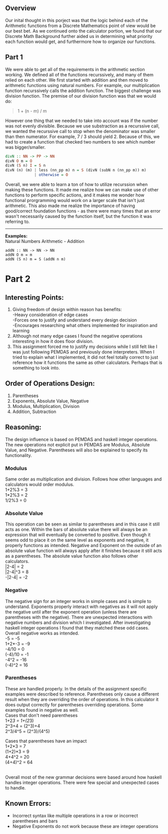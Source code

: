 
## Overview
Our inital thought in this porject was that the logic behind each of the Arithmetic functions from a Discrete Mathematics point of view would be our best bet. As we continued onto the calculator portion, we found that our Discrete Math Background further aided us in determining what priority each function would get, and furthermore how to organize our functions.

## Part 1
We were able to get all of the requirements in the arithmetic section working. We defined all of the functions recurssively, and many of them relied on each other. We first started with addition and then moved to arithmetic functions using natural numbers. For example, our multiplication function recurssively calls the addition function. The biggest challenge was division function. The premise of our division function was that we would do:
> 1 + (n - m) / m

However one thing that we needed to take into account was if the number was not evenly divisible. Because we use substraction as a recurssive call, we wanted the recurssive call to stop when the denominator was smaller than then numerator. For example, 7 / 3 should yield 2. Because of this, we had to create a function that checked two numbers to see which number was bigger/smaller.
```haskell
divN :: NN -> PP -> NN
divN O m = O
divN (S n) I = S n
divN (n) (m) | less (nn_pp m) n = S (divN (subN n (nn_pp m)) m)
             | otherwise = O
```
Overall, we were able to learn a ton of how to utilize recurssion when making these functions. It made me realize how we can make use of other functions  to perform specific actions, and it makes me wonder how functional prorgramming would work on a larger scale that isn't just arithmetic. This also made me realize the importance of having good/correct foundation functions - as there were many times that an error wasn't necessarily caused by the function itself, but the function it was referring to. 
___

**Examples:** \
Natural Numbers Arithmetic - Addition 
```
addN :: NN -> NN -> NN
addN O m = m
addN (S n) m = S (addN n m)
```

# Part 2
## Interesting Points:
1. Giving freedom of design within reason has benefits:
    <br/>
    -Heavy consideration of edge cases
    <br/>
    -Forces one to justify and understand every design decision
    <br/>
    -Encourages researching what others implemented for inspiration and learning
2. Although not many edge cases I found the negative operations interesting in how it does floor division.
3. This assignment forced me to justify my decisions while I still felt like I was just following PEMDAS and previously done interpreters. When I tried to explain what I implemented, it did not feel totally correct to just reference how it functions the same as other calculators. Perhaps that is something to look into.

## Order of Operations Design:
1. Parentheses
2. Exponents, Absolute Value, Negative
3. Modulus, Multiplication, Division
4. Addition, Subtraction

## Reasoning:
The design influence is based on PEMDAS and haskell integer operations. The new operations not explicit put in PEMDAS are Modulus, Absolute Value, and Negative. Parentheses will also be explained to specify its functionality.

### Modulus
Same order as multiplication and division. Follows how other languages and calculators would order modulus.
<br/>
1+2%3 = 3<br/>
1*2%3 = 2<br/>
1/2%3 = 0<br/>

### Absolute Value
This operation can be seen as similar to parentheses and in this case it still acts as one. Within the bars of absolute value there will always be an expression that will eventually be converted to positive. Even though it seems odd to place it on the same level as exponents and negative, it properly functions as intended. Negative and Exponent on the outside of an absolute value function will always apply after it finishes because it still acts as a parentheses. The absolute value function also follows other calculators.
<br/>
|2-4| = 2<br/>
|2-4|^3 = 8<br/>
-|2-4| = -2<br/>


### Negative
The negative sign for an integer works in simple cases and is simple to understand. Exponents properly interact with negatives as it will not apply the negative until after the exponent operation (unless there are parentheses with the negative). There are unexpected interactions with negative numbers and division which I investigated. After investigating haskell integer operations I found that they matched these odd cases. Overall negative works as intended.
<br/>
-5 = -5<br/>
1+2*-3 = -9<br/>
-4/10 = 0<br/>
(-4)/10 = -1<br/>
-4^2 = -16<br/>
(-4)^2 = 16<br/>

### Parentheses
These are handled properly. In the details of the assignment specific examples were described to reference. Parentheses only cause a different result when they are overriding the order of operations. In this calculator it does output correctly for parentheses overriding operations. Some examples found in negative as well.
<br/>
Cases that don't need parentheses<br/>
1+2*3 = 1+(2*3) <br/>
2^3+4 = (2^3)+4 <br/>
2^3/4^5 = (2^3)/(4^5) <br/> 

Cases that parentheses have an impact<br/>
1+2*3 = 7<br/>
(1+2)*3 = 9<br/>
4+4^2 = 20<br/>
(4+4)^2 = 64<br/>

<br/>
Overall most of the new grammar decisions were based around how haskell handles integer operations. There were few special and unexpected cases to handle. 

## Known Errors:
- Incorrect syntax like multiple operations in a row or incorrect parentheses and bars
- Negative Exponents do not work because these are integer operations